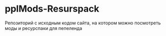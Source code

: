# pplMods-Resurspack
Репозиторий с исходным кодом сайта, на котором можно посмотреть моды и ресурспаки для пепеленда
